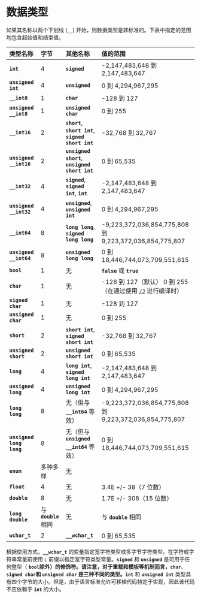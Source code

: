 # 数据类型

如果其名称以两个下划线 (`__`) 开始，则数据类型是非标准的。下表中指定的范围均包含起始值和结束值。

| 类型名称                 | 字节                 | 其他名称                                             | 值的范围                                                                                                                                                          |
| :----------------------- | :------------------- | :--------------------------------------------------- | :---------------------------------------------------------------------------------------------------------------------------------------------------------------- |
| **`int`**                | 4                    | **`signed`**                                         | -2,147,483,648 到 2,147,483,647                                                                                                                                   |
| **`unsigned int`**       | 4                    | **`unsigned`**                                       | 0 到 4,294,967,295                                                                                                                                                |
| **`__int8`**             | 1                    | **`char`**                                           | -128 到 127                                                                                                                                                       |
| **`unsigned __int8`**    | 1                    | **`unsigned char`**                                  | 0 到 255                                                                                                                                                          |
| **`__int16`**            | 2                    | **`short`**, **`short int`**, **`signed short int`** | -32,768 到 32,767                                                                                                                                                 |
| **`unsigned __int16`**   | 2                    | **`unsigned short`**, **`unsigned short int`**       | 0 到 65,535                                                                                                                                                       |
| **`__int32`**            | 4                    | **`signed`**, **`signed int`**, **`int`**            | -2,147,483,648 到 2,147,483,647                                                                                                                                   |
| **`unsigned __int32`**   | 4                    | **`unsigned`**, **`unsigned int`**                   | 0 到 4,294,967,295                                                                                                                                                |
| **`__int64`**            | 8                    | **`long long`**, **`signed long long`**              | -9,223,372,036,854,775,808 到 9,223,372,036,854,775,807                                                                                                           |
| **`unsigned __int64`**   | 8                    | **`unsigned long long`**                             | 0 到 18,446,744,073,709,551,615                                                                                                                                   |
| **`bool`**               | 1                    | 无                                                   | **`false`** 或 **`true`**                                                                                                                                         |
| **`char`**               | 1                    | 无                                                   | -128 到 127（默认） 0 到 255（在通过使用 [`/J`](https://learn.microsoft.com/zh-cn/cpp/build/reference/j-default-char-type-is-unsigned?view=msvc-170) 进行编译时） |
| **`signed char`**        | 1                    | 无                                                   | -128 到 127                                                                                                                                                       |
| **`unsigned char`**      | 1                    | 无                                                   | 0 到 255                                                                                                                                                          |
| **`short`**              | 2                    | **`short int`**, **`signed short int`**              | -32,768 到 32,767                                                                                                                                                 |
| **`unsigned short`**     | 2                    | **`unsigned short int`**                             | 0 到 65,535                                                                                                                                                       |
| **`long`**               | 4                    | **`long int`**, **`signed long int`**                | -2,147,483,648 到 2,147,483,647                                                                                                                                   |
| **`unsigned long`**      | 4                    | **`unsigned long int`**                              | 0 到 4,294,967,295                                                                                                                                                |
| **`long long`**          | 8                    | 无（但与 **`__int64`** 等效）                        | -9,223,372,036,854,775,808 到 9,223,372,036,854,775,807                                                                                                           |
| **`unsigned long long`** | 8                    | 无（但与 **`unsigned __int64`** 等效）               | 0 到 18,446,744,073,709,551,615                                                                                                                                   |
| **`enum`**               | 多种多样             | 无                                                   |                                                                                                                                                                   |
| **`float`**              | 4                    | 无                                                   | 3.4E +/- 38（7 位数）                                                                                                                                             |
| **`double`**             | 8                    | 无                                                   | 1.7E +/- 308（15 位数）                                                                                                                                           |
| **`long double`**        | 与 **`double`** 相同 | 无                                                   | 与 **`double`** 相同                                                                                                                                              |
| **`wchar_t`**            | 2                    | **`__wchar_t`**                                      | 0 到 65,535                                                                                                                                                       |

根据使用方式，**`__wchar_t`** 的变量指定宽字符类型或多字节字符类型。在字符或字符串常量前使用 `L` 前缀以指定宽字符类型常量。**`signed`** 和 **`unsigned`** 是可用于任何整型（ **`bool`**除外）的修饰符。请注意，对于重载和模板等机制而言，**`char`**、 **`signed char`**和 **`unsigned char`** 是三种不同的类型。**`int`** 和 **`unsigned int`** 类型具有四个字节的大小。但是，由于语言标准允许可移植代码特定于实现，因此该代码不应依赖于 **`int`** 的大小。
